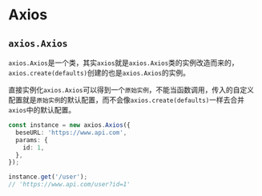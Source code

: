 # Axios

## `axios.Axios`

`axios.Axios`是一个类，其实`axios`就是`axios.Axios`类的实例改造而来的，`axios.create(defaults)`创建的也是`axios.Axios`的实例。

直接实例化`axios.Axios`可以得到一个`原始实例`，不能当函数调用，传入的自定义配置就是`原始实例`的默认配置，而不会像`axios.create(defaults)`一样去合并`axios`中的默认配置。

```ts
const instance = new axios.Axios({
  beseURL: 'https://www.api.com',
  params: {
    id: 1,
  },
});

instance.get('/user');
// 'https://www.api.com/user?id=1'
```

